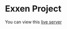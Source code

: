 # Exxen Project

<a href="https://orhanaydinn.github.io/exxen_project/"/></a>
<p>You can view this <a href="https://orhanaydinn.github.io/exxen_project/"/>live server</a></p>
